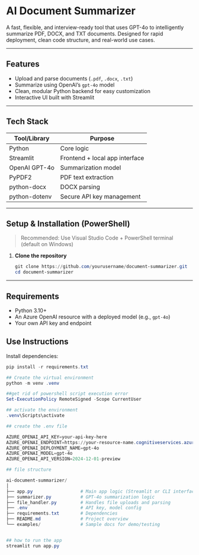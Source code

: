 # AI Document Summarizer

A fast, flexible, and interview-ready tool that uses GPT-4o to intelligently summarize PDF, DOCX, and TXT documents. Designed for rapid deployment, clean code structure, and real-world use cases.

---

## Features

- Upload and parse documents (`.pdf`, `.docx`, `.txt`)
- Summarize using OpenAI’s `gpt-4o` model
- Clean, modular Python backend for easy customization
- Interactive UI built with Streamlit

---

## Tech Stack

| Tool/Library       | Purpose                            |
|--------------------|------------------------------------|
| Python             | Core logic                         |
| Streamlit          | Frontend + local app interface     |
| OpenAI GPT-4o      | Summarization model                |
| PyPDF2             | PDF text extraction                |
| python-docx        | DOCX parsing                       |
| python-dotenv      | Secure API key management          |

---

## Setup & Installation (PowerShell)

> Recommended: Use Visual Studio Code + PowerShell terminal (default on Windows)

1. **Clone the repository**
   ```powershell
   git clone https://github.com/yourusername/document-summarizer.git
   cd document-summarizer

---

## Requirements

- Python 3.10+
- An Azure OpenAI resource with a deployed model (e.g., `gpt-4o`)
- Your own API key and endpoint

## Use Instructions

Install dependencies:
```powershell
pip install -r requirements.txt

## Create the virtual environment
python -m venv .venv

##get rid of powershell script execution error
Set-ExecutionPolicy RemoteSigned -Scope CurrentUser

## activate the environment
.venv\Scripts\activate

## create the .env file

AZURE_OPENAI_API_KEY=your-api-key-here
AZURE_OPENAI_ENDPOINT=https://your-resource-name.cognitiveservices.azure.com
AZURE_OPENAI_DEPLOYMENT_NAME=gpt-4o
AZURE_OPENAI_MODEL=gpt-4o
AZURE_OPENAI_API_VERSION=2024-12-01-preview

## file structure

ai-document-summarizer/
│
├── app.py                  # Main app logic (Streamlit or CLI interface)
├── summarizer.py           # GPT-4o summarization logic
├── file_handler.py         # Handles file uploads and parsing
├── .env                    # API key, model config
├── requirements.txt        # Dependencies
├── README.md               # Project overview
└── examples/               # Sample docs for demo/testing


## how to run the app
streamlit run app.py
